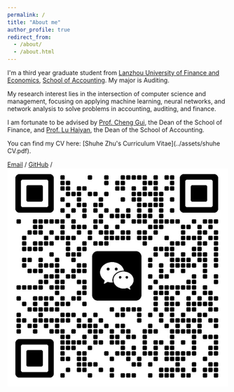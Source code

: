 ```yaml
---
permalink: /
title: "About me"
author_profile: true
redirect_from: 
  - /about/
  - /about.html
---
```


I'm a third year graduate student from [Lanzhou University of Finance and Economics](https://www.lzufe.edu.cn/index.htm), [School of Accounting](https://www.lzufe.edu.cn/index.htm). My major is Auditing.

My research interest lies in the intersection of computer science and management, focusing on applying machine learning, neural networks, and network analysis to solve problems in accounting, auditing, and finance.

I am fortunate to be advised by [Prof. Cheng Gui](https://xueshu.baidu.com/scholarID/CN-B7HA4JDK), the Dean of the School of Finance, and [Prof. Lu Haiyan](https://a.xueshu.baidu.com/scholarID/CN-BEG838KK), the Dean of the School of Accounting.

You can find my CV here: [Shuhe Zhu's Curriculum Vitae](../assets/shuhe CV.pdf).

[Email](mailto:zhushuhe0224@gmail.com) / [GitHub](https://github.com/zhucharlotte) / ![WeChat](../images/wechat.jpg)
